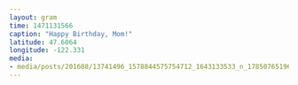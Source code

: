```yaml
---
layout: gram
time: 1471131566
caption: "Happy Birthday, Mom!"
latitude: 47.6064
longitude: -122.331
media:
- media/posts/201608/13741496_1578844575754712_1643133533_n_17850765196107435.jpg
---
```

